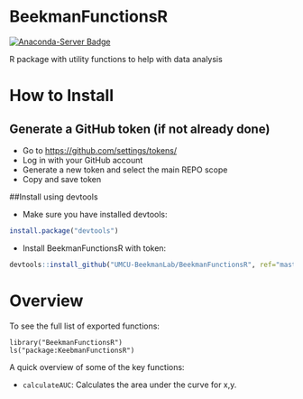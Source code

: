 # BeekmanFunctionsR

[![Anaconda-Server Badge](https://anaconda.org/fongchun/r-tinyutils/badges/version.svg)](https://anaconda.org/fongchun/r-tinyutils)

R package with utility functions to help with data analysis

# How to Install

## Generate a GitHub token (if not already done)
* Go to https://github.com/settings/tokens/ 
* Log in with your GitHub account
* Generate a new token and select the main REPO scope
* Copy and save token

##Install using devtools 
* Make sure you have installed devtools:
```r
install.package("devtools")
```

* Install BeekmanFunctionsR with token:

```r
devtools::install_github("UMCU-BeekmanLab/BeekmanFunctionsR", ref="master", auth_token="<replace with token>")
```

# Overview

To see the full list of exported functions:

```{r}
library("BeekmanFunctionsR")
ls("package:KeebmanFunctionsR")
```

A quick overview of some of the key functions:

* `calculateAUC`: Calculates the area under the curve for x,y.

